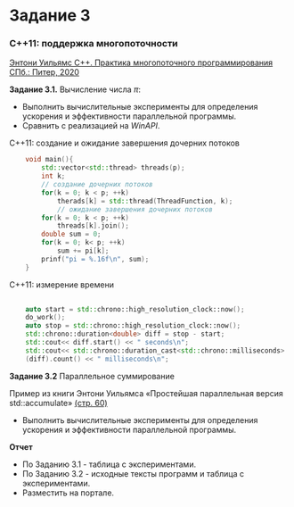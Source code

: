 # Задание 3

### C++11: поддержка многопоточности

[Энтони Уильямс С++. Практика многопоточного программирования СПб.: Питер, 2020](https://github.com/IBetULookGood/bsu/blob/master/Parallel%20Systems%20(%D0%A0%D0%B0%D1%81%D0%BF%D1%80%D0%B5%D0%B4%D0%B5%D0%BB%D0%B5%D0%BD%D0%BD%D1%8B%D0%B5%20%D0%B8%20%D0%BF%D0%B0%D1%80%D0%B0%D0%BB%D0%BB%D0%B5%D0%BB%D1%8C%D0%BD%D1%8B%D0%B5%20%D1%81%D0%B8%D1%81%D1%82%D0%B5%D0%BC%D1%8B)%20%E2%80%94%20%D0%BA%D0%BE%D0%BF%D0%B8%D1%8F/lab_3/theory.pdf)

__Задание 3.1.__ Вычисление числа $\pi$:
+ Выполнить вычислительные эксперименты для определения ускорения и эффективности параллельной программы.
+ Сравнить с реализацией на *WinAPI*.

C++11: создание и ожидание завершения дочерних потоков
`````C++
    void main(){
        std::vector<std::thread> threads(p);
        int k;
        // создание дочерних потоков
        for(k = 0; k < p; ++k)
            therads[k] = std::thread(ThreadFunction, k);
            // ожидание завершения дочерних потоков
        for(k = 0; k < p; ++k)
            threads[k].join();
        double sum = 0;
        for(k = 0; k< p; ++k)
            sum += pi[k];
        prinf("pi = %.16f\n", sum);
    }
`````
C++11: измерение времени
`````C++
    
    auto start = std::chrono::high_resolution_clock::now();
    do_work();
    auto stop = std::chrono::high_resolution_clock::now();
    std::chrono::duration<double> diff = stop - start;
    std::cout<< diff.start() << " seconds\n";
    std::cout<< std::chrono::duration_cast<std::chrono::milliseconds>
    (diff).count() << " milliseconds\n";
`````
__Задание 3.2__ Параллельное суммирование

Пример из книги Энтони Уильямса «Простейшая параллельная версия 
std::accumulate» [(стр. 60)](https://github.com/IBetULookGood/bsu/blob/master/Parallel%20Systems%20(%D0%A0%D0%B0%D1%81%D0%BF%D1%80%D0%B5%D0%B4%D0%B5%D0%BB%D0%B5%D0%BD%D0%BD%D1%8B%D0%B5%20%D0%B8%20%D0%BF%D0%B0%D1%80%D0%B0%D0%BB%D0%BB%D0%B5%D0%BB%D1%8C%D0%BD%D1%8B%D0%B5%20%D1%81%D0%B8%D1%81%D1%82%D0%B5%D0%BC%D1%8B)%20%E2%80%94%20%D0%BA%D0%BE%D0%BF%D0%B8%D1%8F/lab_3/theory.pdf)
+ Выполнить вычислительные эксперименты для определения ускорения и эффективности параллельной программы.

__Отчет__
+ По Заданию 3.1 - таблица с экспериментами.
+ По Заданию 3.2 - исходные тексты программ и таблица с экспериментами.
+ Разместить на портале.
